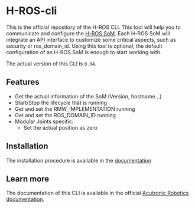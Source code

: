 # H-ROS-cli

This is the official repository of the H-ROS CLI. This tool will help you to communicate and configure the 
[H-ROS SoM](https://acutronicrobotics.com/technology/som/). Each H-ROS SoM will integrate an API interface to customize
some critical aspects, such as security or ros_domain_id. Using this tool is optional, the default configuration of an
H-ROS SoM is enough to start working with.

The actual version of this CLI is `0.04`.

## Features
- Get the actual information of the SoM (Version, hostname...)
- Start/Stop the lifecycle that is running
- Get and set the RMW_IMPLEMENTATION running
- Get and set the ROS_DOMAIN_ID running
- Modular Joints specific:
    - Set the actual position as zero
    
## Installation
The installation procedure is available in the [documentation](https://acutronicrobotics.com/docs/technology/h-ros/api#installation)    

## Learn more

The documentation of this CLI is available in the official [Acutronic Robotics documentation](https://acutronicrobotics.com/docs/technology/h-ros/api).
